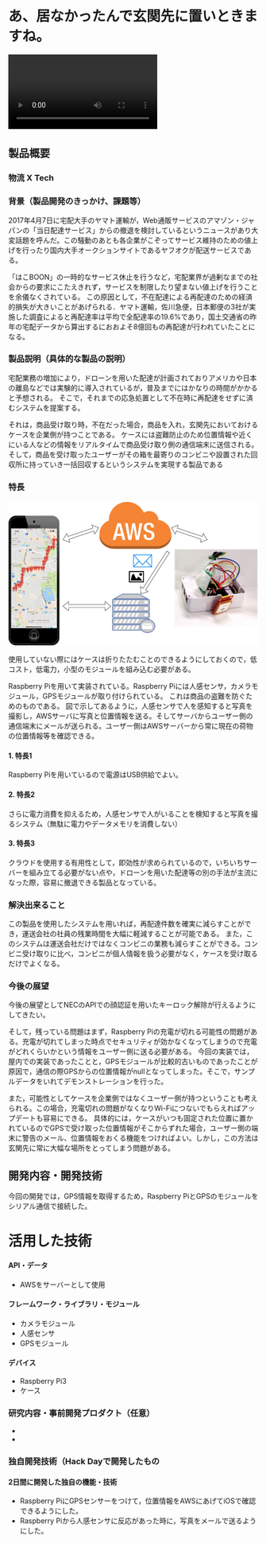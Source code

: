 # あ、居なかったんで玄関先に置いときますね。

![Product Name](https://github.com/jphacks/TK_1705/jphacks.mp4)

## 製品概要
### 物流 X Tech


### 背景（製品開発のきっかけ、課題等）
2017年4月7日に宅配大手のヤマト運輸が，Web通販サービスのアマゾン・ジャパンの「当日配達サービス」からの撤退を検討しているというニュースがあり大変話題を呼んだ。この騒動のあとも各企業がこぞってサービス維持のための値上げを行ったり国内大手オークションサイトであるヤフオクが配送サービスである。

「はこBOON」の一時的なサービス休止を行うなど，宅配業界が過剰なまでの社会からの要求にこたえきれず，サービスを制限したり望まない値上げを行うことを余儀なくされている。
この原因として，不在配達による再配達のための経済的損失が大きいことがあげられる．ヤマト運輸，佐川急便，日本郵便の3社が実施した調査によると再配達率は平均で全配達率の19.6%であり，国土交通省の昨年の宅配データから算出するにおおよそ8億回もの再配達が行われていたことになる。

### 製品説明（具体的な製品の説明）
宅配業務の増加により，ドローンを用いた配達が計画されておりアメリカや日本の離島などでは実験的に導入されているが，普及までにはかなりの時間がかかると予想される。
そこで，それまでの応急処置として不在時に再配達をせずに済むシステムを提案する。

それは，商品受け取り時，不在だった場合，商品を入れ，玄関先においておけるケースを企業側が持つことである。
ケースには盗難防止のため位置情報や近くにいる人などの情報をリアルタイムで商品受け取り側の通信端末に送信される。
そして，商品を受け取ったユーザーがその箱を最寄りのコンビニや設置された回収所に持っていき一括回収するというシステムを実現する製品である

### 特長
![System Image](https://github.com/jphacks/TK_1705/blob/master/image/jphacks2017_tk1705_01.png)

使用していない際にはケースは折りたたむことのできるようにしておくので，低コスト，低電力，小型のモジュールを組み込む必要がある。

Raspberry Piを用いて実装されている。Raspberry Piには人感センサ，カメラモジュール，GPSモジュールが取り付けられている。
これは商品の盗難を防ぐためのものである。
図で示してあるように，人感センサで人を感知すると写真を撮影し，AWSサーバに写真と位置情報を送る。そしてサーバからユーザー側の通信端末にメールが送られる。ユーザー側はAWSサーバーから常に現在の荷物の位置情報等を確認できる。

#### 1. 特長1
Raspberry Piを用いているので電源はUSB供給でよい。
#### 2. 特長2
さらに電力消費を抑えるため，人感センサで人がいることを検知すると写真を撮るシステム（無駄に電力やデータメモリを消費しない）
#### 3. 特長3
クラウドを使用する有用性として，即効性が求められているので，いちいちサーバーを組み立てる必要がない点や，ドローンを用いた配達等の別の手法が主流になった際，容易に撤退できる製品となっている。

### 解決出来ること
この製品を使用したシステムを用いれば，再配達件数を確実に減らすことができ，運送会社の社員の残業時間を大幅に軽減することが可能である。
また，このシステムは運送会社だけではなくコンビニの業務も減らすことができる。コンビニ受け取りに比べ，コンビニが個人情報を扱う必要がなく，ケースを受け取るだけでよくなる。


### 今後の展望

今後の展望としてNECのAPIでの顔認証を用いたキーロック解除が行えるようにしてきたい。

そして，残っている問題はまず，Raspberry Piの充電が切れる可能性の問題がある。充電が切れてしまった時点でセキュリティが効かなくなってしまうので充電がどれくらいかという情報をユーザー側に送る必要がある。
今回の実装では，屋内での実装であったことと，GPSモジュールが比較的古いものであったことが原因で，通信の際GPSからの位置情報がnullとなってしまった。そこで，サンプルデータをいれてデモンストレーションを行った。

また，可能性としてケースを企業側ではなくユーザー側が持つということも考えられる。この場合，充電切れの問題がなくなりWi-Fiにつないでもらえればアップデートも容易にできる。
具体的には，ケースがいつも固定された位置に置かれているのでGPSで受け取った位置情報がそこからずれた場合，ユーザー側の端末に警告のメール、位置情報をおくる機能をつければよい。しかし，この方法は玄関先に常に大幅な場所をとってしまう問題がある。


## 開発内容・開発技術
今回の開発では，GPS情報を取得するため，Raspberry PiとGPSのモジュールをシリアル通信で接続した。
# 活用した技術
#### API・データ
* AWSをサーバーとして使用

#### フレームワーク・ライブラリ・モジュール

* カメラモジュール
* 人感センサ
* GPSモジュール

#### デバイス

* Raspberry Pi3
* ケース

### 研究内容・事前開発プロダクト（任意）

* 
* 


### 独自開発技術（Hack Dayで開発したもの
#### 2日間に開発した独自の機能・技術
* Raspberry PiにGPSセンサーをつけて，位置情報をAWSにあげてiOSで確認できるようにした。
* Raspberry Piから人感センサに反応があった時に，写真をメールで送るようにした。
